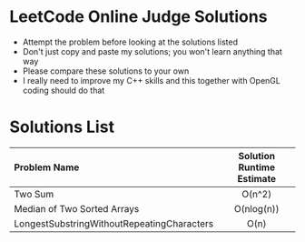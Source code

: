 LeetCode Online Judge Solutions
===============================
- Attempt the problem before looking at the solutions listed
- Don't just copy and paste my solutions; you won't learn anything that way
- Please compare these solutions to your own
- I really need to improve my C++ skills and this together with OpenGL coding should do that

Solutions List
==============

| Problem Name  | Solution Runtime Estimate   |
|:--------------|:---------------------------:|
| Two Sum |  O(n^2) |
| Median of Two Sorted Arrays| O(nlog(n)) |
| LongestSubstringWithoutRepeatingCharacters | O(n) |
